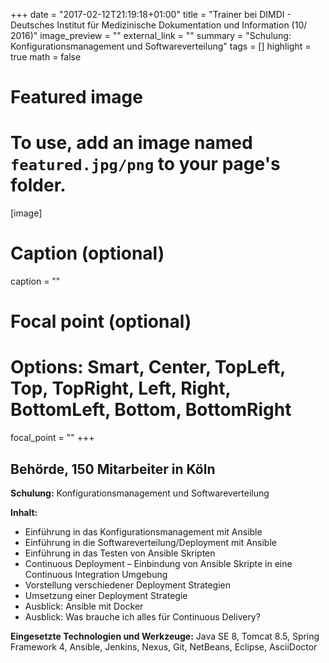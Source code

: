+++
date = "2017-02-12T21:19:18+01:00"
title = "Trainer bei DIMDI - Deutsches Institut für Medizinische Dokumentation und Information (10/ 2016)"
image_preview = ""
external_link = ""
summary = "Schulung: Konfigurationsmanagement und Softwareverteilung"
tags = []
highlight = true
math = false


# Featured image
# To use, add an image named `featured.jpg/png` to your page's folder.
[image]
# Caption (optional)
caption = ""

# Focal point (optional)
# Options: Smart, Center, TopLeft, Top, TopRight, Left, Right, BottomLeft, Bottom, BottomRight
focal_point = ""
+++

## Behörde, 150 Mitarbeiter in Köln

**Schulung:** Konfigurationsmanagement und Softwareverteilung

**Inhalt:**

* Einführung in das Konfigurationsmanagement mit Ansible
* Einführung in die Softwareverteilung/Deployment mit Ansible
* Einführung in das Testen von Ansible Skripten
* Continuous Deployment – Einbindung von Ansible Skripte in eine Continuous Integration Umgebung
* Vorstellung verschiedener Deployment Strategien
* Umsetzung einer Deployment Strategie
* Ausblick: Ansible mit Docker
* Ausblick: Was brauche ich alles für Continuous Delivery?

**Eingesetzte Technologien und Werkzeuge:** Java SE 8, Tomcat 8.5, Spring Framework 4, Ansible, Jenkins, Nexus, Git, NetBeans, Eclipse, AsciiDoctor
